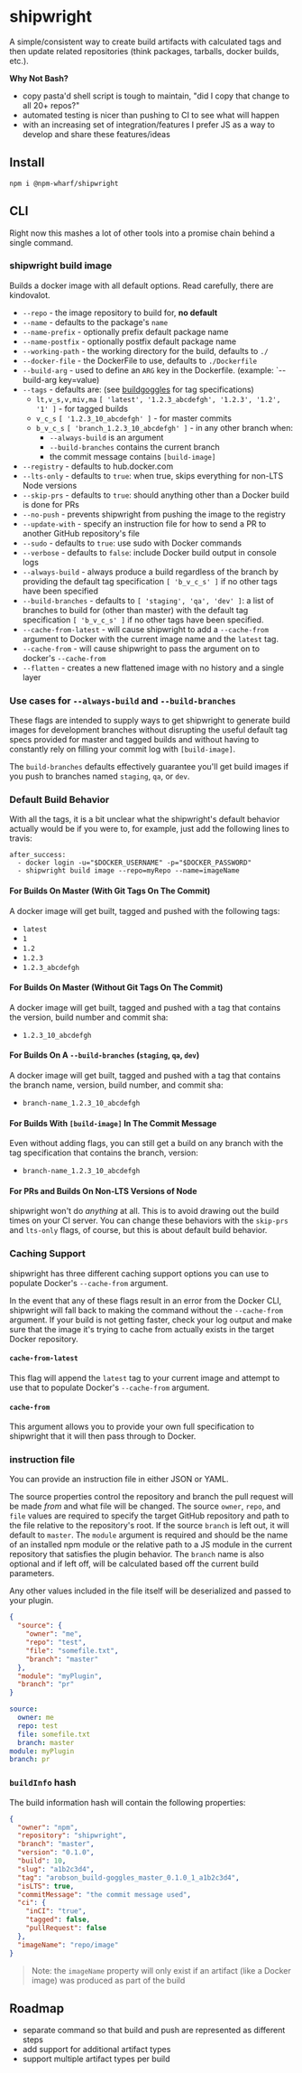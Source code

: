 # shipwright
A simple/consistent way to create build artifacts with calculated tags and then update related repositories (think packages, tarballs, docker builds, etc.).

__Why Not Bash?__

 * copy pasta'd shell script is tough to maintain, "did I copy that change to all 20+ repos?"
 * automated testing is nicer than pushing to CI to see what will happen
 * with an increasing set of integration/features I prefer JS as a way to develop and share these features/ideas

## Install

```shell
npm i @npm-wharf/shipwright
```

## CLI
Right now this mashes a lot of other tools into a promise chain behind a single command.

### shipwright build image
Builds a docker image with all default options. Read carefully, there are kindovalot.

  * `--repo` - the image repository to build for, **no default**
  * `--name` - defaults to the package's `name`
  * `--name-prefix` - optionally prefix default package name
  * `--name-postfix` - optionally postfix default package name
  * `--working-path` - the working directory for the build, defaults to `./`
  * `--docker-file` - the DockerFile to use, defaults to `./Dockerfile`
  * `--build-arg` - used to define an `ARG` key in the Dockerfile. (example: `--build-arg key=value)
  * `--tags` - defaults are: (see [buildgoggles](https://github.com/arobson/buildgoggles) for tag specifications)
    * `lt,v_s,v,miv,ma` `[ 'latest', '1.2.3_abcdefgh', '1.2.3', '1.2', '1' ]` - for tagged builds
    * `v_c_s` `[ '1.2.3_10_abcdefgh' ]` - for master commits
    * `b_v_c_s` `[ 'branch_1.2.3_10_abcdefgh' ]` - in any other branch when:
      * `--always-build` is an argument
      * `--build-branches` contains the current branch
      * the commit message contains `[build-image]`
  * `--registry` - defaults to hub.docker.com
  * `--lts-only` - defaults to `true`: when true, skips everything for non-LTS Node versions 
  * `--skip-prs` - defaults to `true`: should anything other than a Docker build is done for PRs
  * `--no-push` - prevents shipwright from pushing the image to the registry
  * `--update-with` - specify an instruction file for how to send a PR to another GitHub repository's file
  * `--sudo` - defaults to `true`: use sudo with Docker commands
  * `--verbose` - defaults to `false`: include Docker build output in console logs
  * `--always-build` - always produce a build regardless of the branch by providing the default tag specification `[ 'b_v_c_s' ]` if no other tags have been specified
  * `--build-branches` - defaults to `[ 'staging', 'qa', 'dev' ]`: a list of branches to build for (other than master) with the default tag specification `[ 'b_v_c_s' ]` if no other tags have been specified.
  * `--cache-from-latest` - will cause shipwright to add a `--cache-from` argument to Docker with the current image name and the `latest` tag.
  * `--cache-from` - will cause shipwright to pass the argument on to docker's `--cache-from`
  * `--flatten` - creates a new flattened image with no history and a single layer

### Use cases for `--always-build` and `--build-branches`

These flags are intended to supply ways to get shipwright to generate build images for development branches without disrupting the useful default tag specs provided for master and tagged builds and without having to constantly rely on filling your commit log with `[build-image]`.

The `build-branches` defaults effectively guarantee you'll get build images if you push to branches named `staging`, `qa`, or `dev`.

### Default Build Behavior

With all the tags, it is a bit unclear what the shipwright's default behavior actually would be if you were to, for example, just add the following lines to travis:

```shell
after_success:
  - docker login -u="$DOCKER_USERNAME" -p="$DOCKER_PASSWORD"
  - shipwright build image --repo=myRepo --name=imageName 
```

#### For Builds On Master (With Git Tags On The Commit)

A docker image will get built, tagged and pushed with the following tags:

 * `latest`
 * `1`
 * `1.2`
 * `1.2.3`
 * `1.2.3_abcdefgh`

#### For Builds On Master (Without Git Tags On The Commit)

A docker image will get built, tagged and pushed with a tag that contains the version, build number and commit sha:

 * `1.2.3_10_abcdefgh`

#### For Builds On A `--build-branches` (`staging`, `qa`, `dev`)

A docker image will get built, tagged and pushed with a tag that contains the branch name, version, build number, and commit sha:

 * `branch-name_1.2.3_10_abcdefgh`

#### For Builds With `[build-image]` In The Commit Message

Even without adding flags, you can still get a build on any branch with the tag specification that contains the branch, version:

 * `branch-name_1.2.3_10_abcdefgh`

#### For PRs and Builds On Non-LTS Versions of Node

shipwright won't do _anything_ at all. This is to avoid drawing out the build times on your CI server. You can change these behaviors with the `skip-prs` and `lts-only` flags, of course, but this is about default build behavior.

### Caching Support

shipwright has three different caching support options you can use to populate Docker's `--cache-from` argument.

In the event that any of these flags result in an error from the Docker CLI, shipwright will fall back to making the command without the `--cache-from` argument. If your build is not getting faster, check your log output and make sure that the image it's trying to cache from actually exists in the target Docker repository.
 
#### `cache-from-latest`

This flag will append the `latest` tag to your current image and attempt to use that to populate Docker's `--cache-from` argument.

#### `cache-from`

This argument allows you to provide your own full specification to shipwright that it will then pass through to Docker.

### instruction file
You can provide an instruction file in either JSON or YAML.

The source properties control the repository and branch the pull request will be made *from* and what file will be changed. The source `owner`, `repo`, and `file` values are required to specify the target GitHub repository and path to the file relative to the repository's root. If the source `branch` is left out, it will default to `master`. The `module` argument is required and should be the name of an installed npm module or the relative path to a JS module in the current repository that satisfies the plugin behavior. The `branch` name is also optional and if left off, will be calculated based off the current build parameters.

Any other values included in the file itself will be deserialized and passed to your plugin.

```json
{
  "source": {
    "owner": "me",
    "repo": "test",
    "file": "somefile.txt",
    "branch": "master"
  },
  "module": "myPlugin",
  "branch": "pr"
}
```

```yaml
source:
  owner: me
  repo: test
  file: somefile.txt
  branch: master
module: myPlugin
branch: pr
```

### `buildInfo` hash
The build information hash will contain the following properties:

```json
{
  "owner": "npm",
  "repository": "shipwright",
  "branch": "master",
  "version": "0.1.0",
  "build": 10,
  "slug": "a1b2c3d4",
  "tag": "arobson_build-goggles_master_0.1.0_1_a1b2c3d4",
  "isLTS": true,
  "commitMessage": "the commit message used",
  "ci": {
    "inCI": "true",
    "tagged": false,
    "pullRequest": false
  },
  "imageName": "repo/image"
}
```

> Note: the `imageName` property will only exist if an artifact (like a Docker image) was produced as part of the build

## Roadmap

 * separate command so that build and push are represented as different steps
 * add support for additional artifact types
 * support multiple artifact types per build
